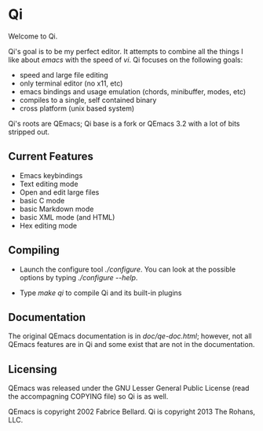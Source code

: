 Qi
===

Welcome to Qi.

Qi's goal is to be my perfect editor.  It attempts to combine all the things I like about _emacs_ with the speed of _vi_.   Qi focuses on the following goals:

* speed and large file editing
* only terminal editor (no x11, etc)
* emacs bindings and usage emulation (chords, minibuffer, modes, etc)
* compiles to a single, self contained binary
* cross platform (unix based system)

Qi's roots are QEmacs; Qi base is a fork or QEmacs 3.2 with a lot of bits stripped out.

## Current Features

* Emacs keybindings
* Text editing mode
* Open and edit large files
* basic C mode
* basic Markdown mode
* basic XML mode (and HTML)
* Hex editing mode

## Compiling

* Launch the configure tool _./configure_. You can look at the
  possible options by typing _./configure --help_.

* Type _make qi_ to compile Qi and its built-in plugins

## Documentation

The original QEmacs documentation is in _doc/qe-doc.html_; however, not all QEmacs features are in Qi and some exist that are not in the documentation.

## Licensing

QEmacs was released under the GNU Lesser General Public License (read the accompagning COPYING file) so Qi is as well.

QEmacs is copyright 2002 Fabrice Bellard.
Qi is copyright 2013 The Rohans, LLC.


